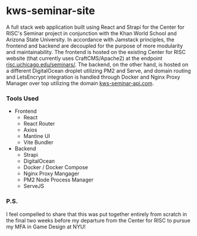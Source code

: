 # kws-seminar-site

A full stack web application built using React and Strapi for the Center for RISC's Seminar project in conjunction with the Khan World School and Arizona State University. In accordance with Jamstack principles, the frontend and backend are decoupled for the purpose of more modularity and maintainability. The frontend is hosted on the existing Center for RISC website (that currently uses CraftCMS/Apache2) at the endpoint [risc.uchicago.edu/seminars/](risc.uchicago.edu/seminars/). The backend, on the other hand, is hosted on a different DigitalOcean droplet utilizing PM2 and Serve, and domain routing  and LetsEncrypt integration is handled through Docker and Nginx Proxy Manager over top utilizing the domain [kws-seminar-api.com](kws-seminar-api.com).

### Tools Used
- Frontend
  - React
  - React Router
  - Axios
  - Mantine UI
  - Vite Bundler
- Backend
  - Strapi
  - DigitalOcean
  - Docker / Docker Compose
  - Nginx Proxy Mangager
  - PM2 Node Process Manager
  - ServeJS

### P.S.

I feel compelled to share that this was put together entirely from scratch in the final two weeks before my departure from the Center for RISC to pursue my MFA in Game Design at NYU!
